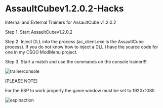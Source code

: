 # AssaultCubev1.2.0.2-Hacks
Internal and External Trainers for AssaultCube v1.2.0.2

Step 1. Start AssaultCubev1.2.0.2

Step 2. Inject DLL into the process (ac_client.exe is the AssautlCube process). If you do not know how to inject a DLL i have the source code for one in my CSGO ModMenu project.

Step 3. Start a match and use the commands on the console trainer!!!!




![trainerconsole](https://user-images.githubusercontent.com/82488869/155923914-92774e65-89d5-429e-8de0-de0ee9279a92.png)


[PLEASE NOTE]

For the ESP to work properly the game window must be set to 1920x1080

![espinaction](https://user-images.githubusercontent.com/82488869/155923875-94fef4e0-71e4-4404-af8d-c77d7d5ee9ec.png)
